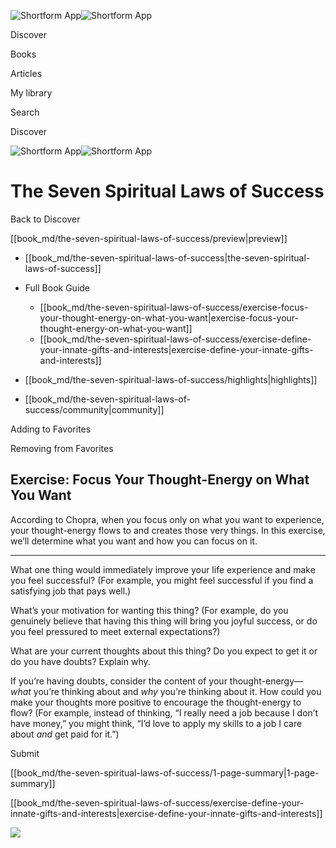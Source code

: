 ![Shortform App](/img/logo.36a2399e.svg)![Shortform App](/img/logo-dark.70c1b072.svg)

Discover

Books

Articles

My library

Search

Discover

![Shortform App](/img/logo.36a2399e.svg)![Shortform App](/img/logo-dark.70c1b072.svg)

# The Seven Spiritual Laws of Success

Back to Discover

[[book_md/the-seven-spiritual-laws-of-success/preview|preview]]

  * [[book_md/the-seven-spiritual-laws-of-success|the-seven-spiritual-laws-of-success]]
  * Full Book Guide

    * [[book_md/the-seven-spiritual-laws-of-success/exercise-focus-your-thought-energy-on-what-you-want|exercise-focus-your-thought-energy-on-what-you-want]]
    * [[book_md/the-seven-spiritual-laws-of-success/exercise-define-your-innate-gifts-and-interests|exercise-define-your-innate-gifts-and-interests]]
  * [[book_md/the-seven-spiritual-laws-of-success/highlights|highlights]]
  * [[book_md/the-seven-spiritual-laws-of-success/community|community]]



Adding to Favorites 

Removing from Favorites 

## Exercise: Focus Your Thought-Energy on What You Want

According to Chopra, when you focus only on what you want to experience, your thought-energy flows to and creates those very things. In this exercise, we’ll determine what you want and how you can focus on it.

* * *

What one thing would immediately improve your life experience and make you feel successful? (For example, you might feel successful if you find a satisfying job that pays well.)

What’s your motivation for wanting this thing? (For example, do you genuinely believe that having this thing will bring you joyful success, or do you feel pressured to meet external expectations?)

What are your current thoughts about this thing? Do you expect to get it or do you have doubts? Explain why.

If you’re having doubts, consider the content of your thought-energy— _what_ you’re thinking about and _why_ you’re thinking about it. How could you make your thoughts more positive to encourage the thought-energy to flow? (For example, instead of thinking, “I really need a job because I don’t have money,” you might think, “I’d love to apply my skills to a job I care about _and_ get paid for it.”)

Submit 

[[book_md/the-seven-spiritual-laws-of-success/1-page-summary|1-page-summary]]

[[book_md/the-seven-spiritual-laws-of-success/exercise-define-your-innate-gifts-and-interests|exercise-define-your-innate-gifts-and-interests]]

![](https://bat.bing.com/action/0?ti=56018282&Ver=2&mid=57dd6b42-6709-47be-9862-e523396448e1&sid=1711133063fa11eebdec89a8b8ae3bbc&vid=171147a063fa11eea7440fcfeb230d96&vids=0&msclkid=N&pi=0&lg=en-US&sw=800&sh=600&sc=24&nwd=1&tl=Shortform%20%7C%20Book&p=https%3A%2F%2Fwww.shortform.com%2Fapp%2Fbook%2Fthe-seven-spiritual-laws-of-success%2Fexercise-focus-your-thought-energy-on-what-you-want&r=&lt=301&evt=pageLoad&sv=1&rn=899389)
